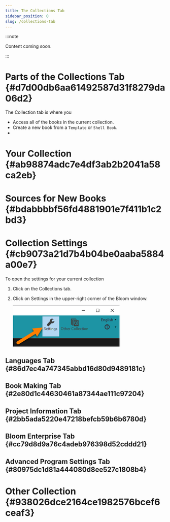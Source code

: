 ```yaml
---
title: The Collections Tab
sidebar_position: 0
slug: /collections-tab
---
```




:::note

Content coming soon.

:::




# Parts of the Collections Tab {#d7d00db6aa61492587d31f8279da06d2}


The Collection tab is where you

- Access all of the books in the current collection.
- Create a new book from a `Template` or `Shell Book`.
- 

# Your Collection {#ab98874adc7e4df3ab2b2041a58ca2eb}


# Sources for New Books {#bdabbbbf56fd4881901e7f411b1c2bd3}


# Collection Settings {#cb9073a21d7b4b04be0aaba5884a00e7}


To open the settings for your current collection

1. Click on the Collections tab.
2. Click on Settings in the upper-right corner of the Bloom window.

	![](./collections-tab.1c7d9e36-8357-4619-9bcb-af1dff31dcb0.png)


## Languages Tab {#86d7ec4a747345abbd16d80d9489181c}


## Book Making Tab {#2e80d1c44630461a87344ae111c97204}


## Project Information Tab {#2bb5ada5220e47218befcb59b6b6780d}


## Bloom Enterprise Tab {#cc79d8d9a76c4adeb976398d52cddd21}


## Advanced Program Settings Tab {#80975dc1d81a444080d8ee527c1808b4}


# Other Collection {#938026dce2164ce1982576bcef6ceaf3}

